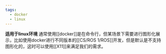 ```yaml
---
tags:
  - docker
  - linux
---
```

**适用于linux环境**
通常使用[[docker]]是在命令行，但某场景下需要进行图形化展示，比如使用docker进行不同版本的[[CS/ROS 1/ROS]]开发，但是默认是不支持图形化的，这时可以使用[[X11]]来满足我们的需求。